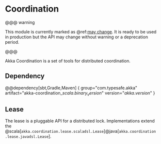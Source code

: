 # Coordination

@@@ warning

This module is currently marked as @ref:[may change](../common/may-change.md). It is ready to be used
in production but the API may change without warning or a deprecation period.

@@@

Akka Coordination is a set of tools for distributed coordination.

## Dependency

@@dependency[sbt,Gradle,Maven] {
  group="com.typesafe.akka"
  artifact="akka-coordination_$scala.binary_version$"
  version="$akka.version$"
}

## Lease

The lease is a pluggable API for a distributed lock. Implementations extend
the @scala[`akka.coordination.lease.scaladsl.Lease`]@java[`akka.coordination.lease.javadsl.Lease`].




